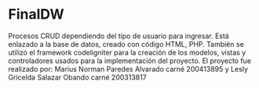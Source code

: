# FinalDW
Procesos CRUD dependiendo del tipo de usuario para ingresar. Está enlazado a la base de datos, creado con código  HTML, PHP. También se utilizó el framework codeligniter para la creación de los modelos, vistas y controladores usados para la implementación del proyecto. El proyecto fue realizado por: Marius Norman Paredes Alvarado carné 200413895 y Lesly Gricelda Salazar Obando carné 200313817
